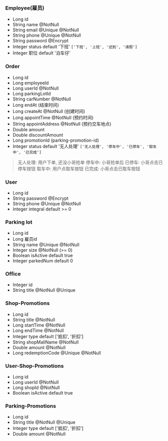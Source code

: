 ### Employee(雇员)
* Long id
* String name @NotNull
* String email @Unique @NotNull
* String phone @Unique @NotNull
* String password @Encrypt
* Integer status default '下班' `['下班', '上班', '迟到', '请假']`
* Integer 职位 default '泊车仔'   

### Order
* Long id
* Long employeeId
* Long userId @NotNull
* Long parkingLotId 
* String carNumber @NotNull
* Long endAt (结束时间)
* Long createAt @NotNull (创建时间)
* Long appointTime @NotNull (预约时间)
* String appointAddress @NotNull (预约交车地点)
* Double amount 
* Double discountAmount
* Long promotionId (parking-promotion-id)
* Integer status default '无人处理' `['无人处理', '停车中', '已停车', '取车中', '已完成']`
> 无人处理: 用户下单, 还没小哥抢单
> 停车中:   小哥抢单后
> 已停车:   小哥点击已停车按钮
> 取车中:   用户点取车按钮
> 已完成:   小哥点击已取车按钮

### User
* Long id
* String password @Encrypt
* String phone @Unique @NotNull
* Integer integral default >= 0

### Parking lot
* Long id
* Long 雇员id
* String name @Unique @NotNull
* Integer size @NotNull (>= 0)
* Boolean isActive default true
* Integer parkedNum default 0 

###  Office
* Integer id
* String title @NotNull @Unique

### Shop-Promotions

- Long id
- String title @NotNull
- Long startTime @NotNull
- Long endTime @NotNull
- Integer type default ['抵扣', '折扣']
- String shopMallName @NotNull
- Double amount @NotNull
- Long redemptionCode @Unique @NotNull

### User-Shop-Promotions
- Long id
- Long userId @NotNull
- Long shopId @NotNull
- Boolean isActive default true

### Parking-Promotions
- Long id
- String title @NotNull @Unique
- Integer type default ['抵扣', '折扣']
- Double amount @NotNull